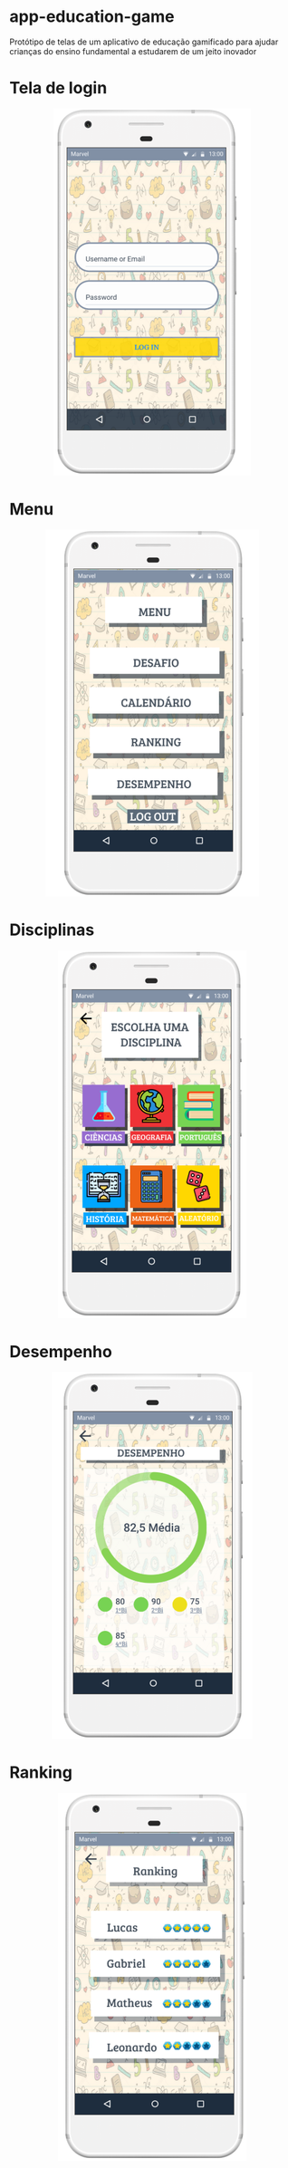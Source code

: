 # app-education-game
Protótipo de telas de um aplicativo de educação gamificado para ajudar crianças do ensino fundamental a estudarem de um jeito inovador

<h1> Tela de login </h1>
<p align="center">
  <img src="/imagens/login.png"> 
</p>

<h1> Menu </h1>
<p align="center">
  <img src="/imagens/menu.png"> 
</p>

<h1> Disciplinas </h1>
<p align="center">
  <img src="/imagens/disciplina.png"> 
</p>

<h1> Desempenho </h1>
<p align="center">
  <img src="/imagens/desempenho.png"> 
</p>

<h1> Ranking </h1>
<p align="center">
  <img src="/imagens/ranking.png"> 
</p>
